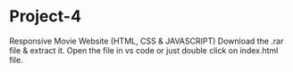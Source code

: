 # Project-4
Responsive Movie Website (HTML, CSS &amp; JAVASCRIPT)  Download the .rar file &amp; extract it. Open the file in vs code or just double click on index.html file.
